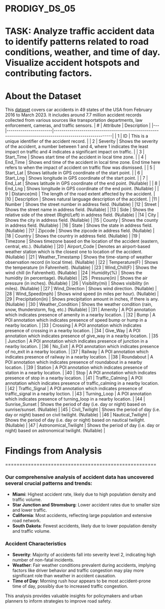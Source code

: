 # PRODIGY_DS_05
# TASK: Analyze traffic accident data to identify patterns related to road conditions, weather, and time of day. Visualize accident hotspots and contributing factors.
# About the Dataset
This <a href="https://www.kaggle.com/datasets/sobhanmoosavi/us-accidents">dataset</a> covers car accidents in 49 states of the USA from February 2016 to March 2023. It includes around 7.7 million accident records collected from various sources like transportation departments, law enforcement, cameras, and traffic sensors.
| # | Attribute             | Description                                                                                               |
|---|-----------------------|-----------------------------------------------------------------------------------------------------------|
| 1 | ID                    | This is a unique identifier of the accident record.                                                        |
| 2 | Severity              | Shows the severity of the accident, a number between 1 and 4, where 1 indicates the least impact on traffic and 4 indicates a significant impact on traffic. |
| 3 | Start_Time            | Shows start time of the accident in local time zone.                                                       |
| 4 | End_Time              | Shows end time of the accident in local time zone. End time here refers to when the impact of accident on traffic flow was dismissed. |
| 5 | Start_Lat             | Shows latitude in GPS coordinate of the start point.                                                       |
| 6 | Start_Lng             | Shows longitude in GPS coordinate of the start point.                                                      |
| 7 | End_Lat               | Shows latitude in GPS coordinate of the end point. (Nullable)                                              |
| 8 | End_Lng               | Shows longitude in GPS coordinate of the end point. (Nullable)                                             |
| 9 | Distance(mi)          | The length of the road extent affected by the accident.                                                    |
|10 | Description           | Shows natural language description of the accident.                                                         |
|11 | Number                | Shows the street number in address field. (Nullable)                                                        |
|12 | Street                | Shows the street name in address field. (Nullable)                                                          |
|13 | Side                  | Shows the relative side of the street (Right/Left) in address field. (Nullable)                            |
|14 | City                  | Shows the city in address field. (Nullable)                                                                 |
|15 | County                | Shows the county in address field. (Nullable)                                                               |
|16 | State                 | Shows the state in address field. (Nullable)                                                                |
|17 | Zipcode               | Shows the zipcode in address field. (Nullable)                                                              |
|18 | Country               | Shows the country in address field. (Nullable)                                                              |
|19 | Timezone              | Shows timezone based on the location of the accident (eastern, central, etc.). (Nullable)                   |
|20 | Airport_Code          | Denotes an airport-based weather station which is the closest one to location of the accident. (Nullable)   |
|21 | Weather_Timestamp     | Shows the time-stamp of weather observation record (in local time). (Nullable)                              |
|22 | Temperature(F)        | Shows the temperature (in Fahrenheit). (Nullable)                                                           |
|23 | Wind_Chill(F)         | Shows the wind chill (in Fahrenheit). (Nullable)                                                            |
|24 | Humidity(%)           | Shows the humidity (in percentage). (Nullable)                                                              |
|25 | Pressure(in)          | Shows the air pressure (in inches). (Nullable)                                                              |
|26 | Visibility(mi)        | Shows visibility (in miles). (Nullable)                                                                     |
|27 | Wind_Direction        | Shows wind direction. (Nullable)                                                                            |
|28 | Wind_Speed(mph)       | Shows wind speed (in miles per hour). (Nullable)                                                            |
|29 | Precipitation(in)     | Shows precipitation amount in inches, if there is any. (Nullable)                                          |
|30 | Weather_Condition     | Shows the weather condition (rain, snow, thunderstorm, fog, etc.) (Nullable)                                |
|31 | Amenity               | A POI annotation which indicates presence of amenity in a nearby location.                                  |
|32 | Bump                  | A POI annotation which indicates presence of speed bump or hump in a nearby location.                        |
|33 | Crossing              | A POI annotation which indicates presence of crossing in a nearby location.                                 |
|34 | Give_Way              | A POI annotation which indicates presence of give_way in a nearby location.                                  |
|35 | Junction              | A POI annotation which indicates presence of junction in a nearby location.                                  |
|36 | No_Exit               | A POI annotation which indicates presence of no_exit in a nearby location.                                   |
|37 | Railway               | A POI annotation which indicates presence of railway in a nearby location.                                   |
|38 | Roundabout            | A POI annotation which indicates presence of roundabout in a nearby location.                                |
|39 | Station               | A POI annotation which indicates presence of station in a nearby location.                                   |
|40 | Stop                  | A POI annotation which indicates presence of stop in a nearby location.                                      |
|41 | Traffic_Calming       | A POI annotation which indicates presence of traffic_calming in a nearby location.                           |
|42 | Traffic_Signal        | A POI annotation which indicates presence of traffic_signal in a nearby loction.                             |
|43 | Turning_Loop          | A POI annotation which indicates presence of turning_loop in a nearby location.                             |
|44 | Sunrise_Sunset        | Shows the period of day (i.e. day or night) based on sunrise/sunset. (Nullable)                             |
|45 | Civil_Twilight        | Shows the period of day (i.e. day or night) based on civil twilight. (Nullable)                             |
|46 | Nautical_Twilight     | Shows the period of day (i.e. day or night) based on nautical twilight. (Nullable)                          |
|47 | Astronomical_Twilight | Shows the period of day (i.e. day or night) based on astronomical twilight. (Nullable)                      |

# Findings from Analysis
=====================================================

### Our comprehensive analysis of accident data has uncovered several crucial patterns and trends:

* **Miami**: Highest accident rate, likely due to high population density and traffic volume.
* **Star Junction and Stromsburg**: Lower accident rates due to smaller size and lower traffic.
* **California**: Most accidents, reflecting large population and extensive road network.
* **South Dakota**: Fewest accidents, likely due to lower population density and traffic volume.

### Accident Characteristics

* **Severity**: Majority of accidents fall into severity level 2, indicating high number of non-fatal incidents.
* **Weather**: Fair weather conditions prevalent during accidents, implying factors like driver behavior and traffic congestion may play more significant role than weather in accident causation.
* **Time of Day**: Morning rush hour appears to be most accident-prone time of day, possibly due to increased traffic congestion.

This analysis provides valuable insights for policymakers and urban planners to inform strategies to improve road safety.
